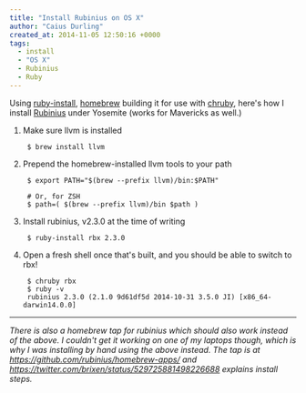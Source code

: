```yaml
---
title: "Install Rubinius on OS X"
author: "Caius Durling"
created_at: 2014-11-05 12:50:16 +0000
tags:
  - install
  - "OS X"
  - Rubinius
  - Ruby
---
```


Using [ruby-install][], [homebrew][] building it for use with [chruby][], here's how I install [Rubinius][] under Yosemite (works for Mavericks as well.)

[ruby-install]: https://github.com/postmodern/ruby-install/
[homebrew]: http://brew.sh/
[chruby]: https://github.com/postmodern/chruby/
[Rubinius]: http://rubini.us/

1. Make sure llvm is installed

        $ brew install llvm

2. Prepend the homebrew-installed llvm tools to your path

        $ export PATH="$(brew --prefix llvm)/bin:$PATH"

        # Or, for ZSH
        $ path=( $(brew --prefix llvm)/bin $path )

3. Install rubinius, v2.3.0 at the time of writing

        $ ruby-install rbx 2.3.0

4. Open a fresh shell once that's built, and you should be able to switch to rbx!

        $ chruby rbx
        $ ruby -v
        rubinius 2.3.0 (2.1.0 9d61df5d 2014-10-31 3.5.0 JI) [x86_64-darwin14.0.0]

* * *

*There is also a homebrew tap for rubinius which should also work instead of the above. I couldn't get it working on one of my laptops though, which is why I was installing by hand using the above instead. The tap is at <https://github.com/rubinius/homebrew-apps/> and <https://twitter.com/brixen/status/529725881498226688> explains install steps.*
